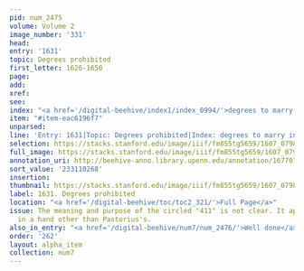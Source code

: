 ```yaml
---
pid: num_2475
volume: Volume 2
image_number: '331'
head:
entry: '1631'
topic: Degrees prohibited
first_letter: 1626-1650
page:
add:
xref:
see:
index: "<a href='/digital-beehive/index1/index_0994/'>degrees to marry in</a>"
item: "#item-eac6196f7"
unparsed:
line: 'Entry: 1631|Topic: Degrees prohibited|Index: degrees to marry in|#item-eac6196f7'
selection: https://stacks.stanford.edu/image/iiif/fm855tg5659/1607_0798/398,268,2859,280/full/0/default.jpg
full_image: https://stacks.stanford.edu/image/iiif/fm855tg5659/1607_0798/full/full/0/default.jpg
annotation_uri: http://beehive-anno.library.upenn.edu/annotation/1677079206110
sort_value: '233110268'
insertion:
thumbnail: https://stacks.stanford.edu/image/iiif/fm855tg5659/1607_0798/398,268,600,180/250,/0/default.jpg
label: 1631. Degrees prohibited
location: "<a href='/digital-beehive/toc/toc2_321/'>Full Page</a>"
issue: The meaning and purpose of the circled "411" is not clear. It appears to be
  in a hand other than Pastorius's.
also_in_entry: "<a href='/digital-beehive/num7/num_2476/'>Well done</a>|<a href='/digital-beehive/num7/num_2477/'>Box</a>"
order: '262'
layout: alpha_item
collection: num7
---
```

